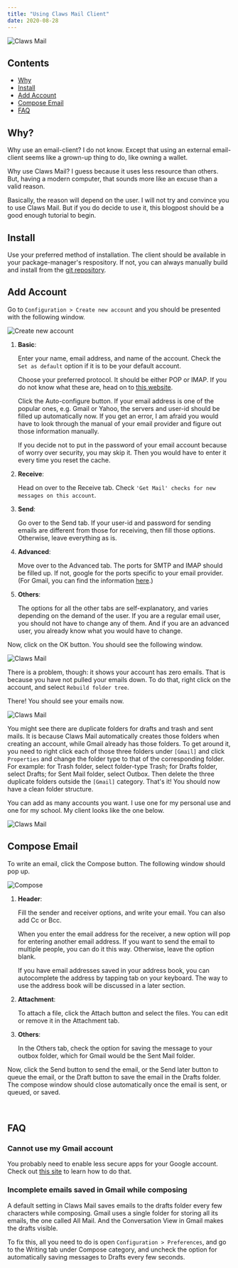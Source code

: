 ```yaml
---
title: "Using Claws Mail Client"
date: 2020-08-28
---
```


![Claws Mail](/images/2020-08-28/0.png)

## Contents

- [Why](#why)
- [Install](#install)
- [Add Account](#add-account)
- [Compose Email](#compose-email)
- [FAQ](#faq)

## Why?

Why use an email-client? I do not know. Except that using an external
email-client seems like a grown-up thing to do, like owning a wallet.

Why use Claws Mail? I guess because it uses less resource than others.
But, having a modern computer, that sounds more like an excuse than a
valid reason.

Basically, the reason will depend on the user. I will not try and
convince you to use Claws Mail. But if you do decide to use it, this
blogpost should be a good enough tutorial to begin.

## Install

Use your preferred method of installation. The client should be
available in your package-manager's respository. If not, you can
always manually build and install from the [git repository][1].

## Add Account

Go to `Configuration > Create new account` and you should be presented
with the following window.

![Create new account](/images/2020-08-28/1.png)

1. **Basic**:

    Enter your name, email address, and name of the account. Check the
    `Set as default` option if it is to be your default account.

    Choose your preferred protocol. It should be either POP or IMAP.
    If you do not know what these are, head on to [this website][2].

    Click the Auto-configure button. If your email address is one of
    the popular ones, e.g. Gmail or Yahoo, the servers and user-id
    should be filled up automatically now. If you get an error, I am
    afraid you would have to look through the manual of your email
    provider and figure out those information manually.

    If you decide not to put in the password of your email account
    because of worry over security, you may skip it. Then you would
    have to enter it every time you reset the cache.

2. **Receive**:

    Head on over to the Receive tab. Check `'Get Mail' checks for new
    messages on this account`.

3. **Send**:

    Go over to the Send tab. If your user-id and password for sending
    emails are different from those for receiving, then fill those
    options. Otherwise, leave everything as is.

4. **Advanced**:

    Move over to the Advanced tab. The ports for SMTP and IMAP should
    be filled up. If not, google for the ports specific to your email
    provider. (For Gmail, you can find the information [here][3].)

5. **Others**:

    The options for all the other tabs are self-explanatory, and
    varies depending on the demand of the user. If you are a regular
    email user, you should not have to change any of them. And if you
    are an advanced user, you already know what you would have to
    change.

Now, click on the OK button. You should see the following window.

![Claws Mail](/images/2020-08-28/2.png)

There is a problem, though: it shows your account has zero emails.
That is because you have not pulled your emails down. To do that,
right click on the account, and select `Rebuild folder tree`.

There! You should see your emails now.

![Claws Mail](/images/2020-08-28/3.png)

You might see there are duplicate folders for drafts and trash and
sent mails. It is because Claws Mail automatically creates those
folders when creating an account, while Gmail already has those
folders. To get around it, you need to right click each of those three
folders under `[Gmail]` and click `Properties` and change the folder
type to that of the corresponding folder. For example: for Trash
folder, select folder-type Trash; for Drafts folder, select Drafts;
for Sent Mail folder, select Outbox. Then delete the three duplicate
folders outside the `[Gmail]` category. That's it! You should now have
a clean folder structure.

You can add as many accounts you want. I use one for my personal use
and one for my school. My client looks like the one below.

![Claws Mail](/images/2020-08-28/4.png)

## Compose Email

To write an email, click the Compose button. The following window
should pop up.

![Compose](/images/2020-08-28/5.png)

1. **Header**:

    Fill the sender and receiver options, and write your email. You
    can also add Cc or Bcc.

    When you enter the email address for the receiver, a new option
    will pop for entering another email address. If you want to send
    the email to multiple people, you can do it this way. Otherwise,
    leave the option blank.

    If you have email addresses saved in your address book, you can
    autocomplete the address by tapping tab on your keyboard. The way
    to use the address book will be discussed in a later section.

1. **Attachment**:

    To attach a file, click the Attach button and select the files.
    You can edit or remove it in the Attachment tab.

1. **Others**:

    In the Others tab, check the option for saving the message to your
    outbox folder, which for Gmail would be the Sent Mail folder.

Now, click the Send button to send the email, or the Send later button
to queue the email, or the Draft button to save the email in the
Drafts folder. The compose window should close automatically once the
email is sent, or queued, or saved.

&nbsp;

## FAQ

### Cannot use my Gmail account

You probably need to enable less secure apps for your Google account.
Check out [this site][4] to learn how to do that.

### Incomplete emails saved in Gmail while composing

A default setting in Claws Mail saves emails to the drafts folder
every few characters while composing. Gmail uses a single folder for
storing all its emails, the one called All Mail. And the Conversation
View in Gmail makes the drafts visible.

To fix this, all you need to do is open `Configuration > Preferences`,
and go to the Writing tab under Compose category, and uncheck the
option for automatically saving messages to Drafts every few seconds.



[1]: https://git.claws-mail.org/

[2]: https://www.name.com/support/articles/205935497-Understanding-the-difference-between-POP-and-IMAP

[3]: https://support.google.com/mail/answer/7126229?hl=en

[4]: https://hotter.io/docs/email-accounts/secure-app-gmail/
